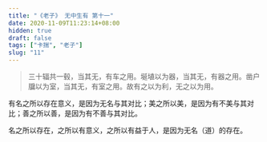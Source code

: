 ```yaml
---
title: "《老子》 无中生有 第十一"
date: 2020-11-09T11:23:14+08:00
hidden: true
draft: false
tags: ["卡揣", "老子"]
slug: "11"
---
```


> 三十辐共一毂，当其无，有车之用。埏埴以为器，当其无，有器之用。凿户牖以为室，当其无，有室之用。故有之以为利，无之以为用。

有名之所以存在意义，是因为无名与其对比；美之所以美，是因为有不美与其对比；善之所以善，是因为有不善与其对比。

名之所以存在，之所以有意义，之所以有益于人，是因为无名（道）的存在。